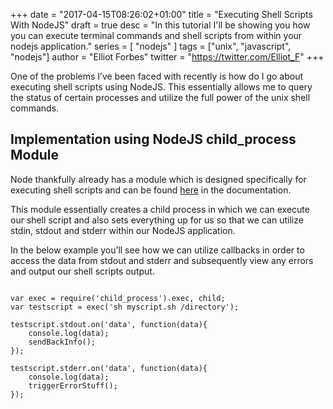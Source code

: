 +++
date = "2017-04-15T08:26:02+01:00"
title = "Executing Shell Scripts With NodeJS"
draft = true
desc = "In this tutorial I'll be showing you how you can execute terminal commands and shell scripts from within your nodejs application."
series = [ "nodejs" ]
tags = ["unix", "javascript", "nodejs"]
author = "Elliot Forbes"
twitter = "https://twitter.com/Elliot_F"
+++

<p>One of the problems I’ve been faced with recently is how do I go about executing shell scripts using NodeJS. This essentially allows me to query the status of certain processes and utilize the full power of the unix shell commands. </p>

<h2>Implementation using NodeJS child_process Module</h2>

<p>Node thankfully already has a module which is designed specifically for executing shell scripts and can be found <a href="https://nodejs.org/api/child_process.html" target="_blank">here</a> in the documentation.</p>

<p>This module essentially creates a child process in which we can execute our shell script and also sets everything up for us so that we can utilize stdin, stdout and stderr within our NodeJS application. </p>

<p>In the below example you’ll see how we can utilize callbacks in order to access the data from stdout and stderr and subsequently view any errors and output our shell scripts output.</p>

<pre><code class=”language-javascript”>
var exec = require('child_process').exec, child;
var testscript = exec('sh myscript.sh /directory');

testscript.stdout.on('data', function(data){
    console.log(data); 
    sendBackInfo();
});

testscript.stderr.on('data', function(data){
    console.log(data);
    triggerErrorStuff(); 
});
</code></pre>

